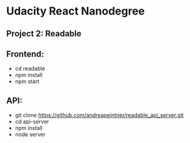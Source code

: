 # Udacity React Nanodegree
## Project 2: Readable

## Frontend:
- cd readable
- npm install
- npm start

## API:
- git clone https://github.com/andreapeintner/readable_api_server.git
- cd api-server
- npm install
- node server
